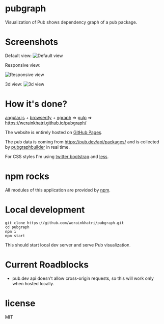 # pubgraph

Visualization of Pub shows dependency graph of a pub package.

# Screenshots

Default view:
![Default view](https://raw.githubusercontent.com/anvaka/npmgraph.an/master/images/default_view.png)


Responsive view:

![Responsive view](https://raw.githubusercontent.com/anvaka/npmgraph.an/master/images/responsive_view.png)


3d view:
![3d view](https://raw.githubusercontent.com/anvaka/npmgraph.an/master/images/3d_view.png)

# How it's done?

[angular.js](https://angularjs.org/) + [browserify](https://browserify.org/) + [ngraph](https://github.com/anvaka/ngraph) => [gulp](https://gulpjs.com/) => https://werainkhatri.github.io/pubgraph/

The website is entirely hosted on [GitHub Pages](https://pages.github.com/).

The pub data is coming from https://pub.dev/api/packages/ and is collected by [pubgraphbuilder](https://github.com/werainkhatri/pubgraphbuilder) in real time.

For CSS styles I'm using [twitter bootstrap](https://getbootstrap.com/css/) and [less](https://lesscss.org/).

# npm rocks

All modules of this application are provided by [npm](https://github.com/werainkhatri/pubgraph/blob/master/package.json). 

# Local development

```
git clone https://github.com/werainkhatri/pubgraph.git
cd pubgraph
npm i
npm start
```

This should start local dev server and serve Pub visualization.

# Current Roadblocks

- pub.dev api doesn't allow cross-origin requests, so this will work only when hosted locally.

# license

MIT
